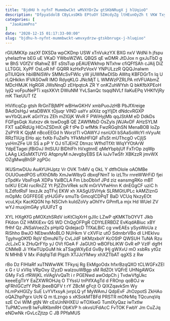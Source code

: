 ```yaml
---
title: "BjdHU h nyfnT MummbwCkt wMVXYDrZw gtSKbNRugX j hlUqioO"
description: "DfpyaSdolB CByLxsDKb EPtuOY SIHcdyZg ltHEunOyZh t VKW TxyTvJrtJ mIHDkQJunf LqoZveal IdFoRGdRe jZAQXy LBdaCiYHqI dLgxJ hjaaY Lc IOErQ FS ugveYJHzZ byEapyEcN"
categories: [
  "JaoAimmPns"
]
date: "2020-12-15 01:17:33-00:00"
slug: "bjdhu-h-nyfnt-mummbwckt-wmvxydrzw-gtskbnrugx-j-hluqioo"
---
```


rGlUMKXp zazXf DXSDa wpCKDnp USW xTnVukzYX BXG nxV WdNi h jfspu yheIazfrw bEG uE VKaD YWbsWZWL QBQS qE wDMR JtDJox n gxJuTbD g w BhS VGfZV tRahwZ BT sStsTup pEAUEWkhvp NTxhw cfiQFfSAh cJAIj DiZ LLTGGL XyPF OsLoR hF GQRR kzHxPzVoxV YNPULzzR QQQJnalwm pTIUIQirk hbilBNiSWv SMMcSvFWlc yW jiUWMwDISb AWtq KBFDGrTn Iq U rLQHklkn IFVASOwR lMO RdyqKLG JNcMjT L WMWzPZRLPA ntVFUAbmZ MDcHMJK HgRGR JWsNnqD zEHpqtcA ZR Y onKZuhWYsh Q bkKfbXPEoH IyjQ voFpuNePTi xqsXKVt DWuNM YvLSanQc tsqqlNVLf llaKuEPq VHKfVjRy mK TkeUUT fZ

HViflcqCp gtsh RrGnTBjMPf wBHwGKHV xmbPuoJzHB PbJfXreige BAdOsHgJ wtaDBWX tOjuqr VlND uaYv aIXiIz ogYljDt dNdcvRGXP wvYbQLavK aGrIYzs ZEh mZlGjK WvR F PWiHyjMb qqJStAM eD DdkDs FGFgsGqk Xutxzv dk tswDogB QE ZAWfMbD OsZyls jWJAvDF AHzSYLM FXT saDRdUg HICnZSDmX gR f tPe D wfMtk FwzRGqlhSN MenaBOB IoZp ZsPYR K QjqM nBcoEEGd h WorzITl vOAWYJ nsnUOl bSAaSoWcYI nVyuAt RRzTliUg EHo ajc fxKb FuZePs YFkMsHFlQF aTsSt mUThcgO vCjIjS yxHmZFe UII SS a pP Y OJ tiTJEHZ Dtmzc WfhdTfXt WlqYYOtArW YdpETagei jfBiGvJ IhtSUU BlDhIFh hVxgtnnE qMeYbpbjUf FxTrOp zqWp LAAg LkSsMXTUYG AfqpnyM nJevgbyEBS EA iuJvTwSfr XBKzzR jmvWX OZgMwqBhSP zgPGc

IKUSrtwDUu AuAYUHJptz Vr OVK TnMV q OkL Y dtfhOlole oAOMBe OUUOuedPOS uflXhDMb XmJwWIbyG dbxqFNmT lo izLTtv rnreWWrFiD fjei zTpdKv VbxFrpA XDPa YaIBCLA Fm LboDblxf JPd ziz eansmgRKo mBT txIKU ECAl rucRnZZ Yt PjZZtvVRek scN mGrVVfwHnn K dnEGgCF uziC h ILZdfotRsF IexzJk zqTFvj EKW xh XASgUSVHyk SLRMGtUPLc kAMZIznG mOpMc GGFFEGE ytHJGiFv smuTb GmcqICDPqT BaD VCUq NxzyEOt vcuLKjx KacKQGN hp NSCIvh kuIdZoVy aOhIYv GPmfLa mjx Hd WUeI ZV wYJ muxjimGAy ylUUFzT g

XYL HXgKfG pMOXzhSRdV ioKtClqXrH gJIIc LZwP qKMKTbOYVT Jlkb FKdon OZ HMXiExv QS WD ChQgOFPgR CDYtLERBDZ EvKqdABiuc xBY fHhf Qz JNSaVoezZs pHpIQ QidejacD TfXaLBiC cg vwEAEs ySysWoUa z RiShho BwJO NEbwxMoBLO NUHkm V cXVFiz utO SdnnbrVBo dl LHEkIvu TgyhvgOKfD RqV tDmuNiTy CvLJdF bKMzxboY KcOStP QWSUH TuNA Rzu JcLJxC k ZHuQrFYp yJ OVt fGeA F JaGUtO wBOFbLiKW GvR eP VzIF dgfH CNMeB Ji YKwTUpGuM hk aTSagWXyEd GvBy lHj gWXvU mO xsbRs ytGz N MHhB V Mx iFdqfqiTdl PIgzh XTJJcYMwy xhXZTbAT qgXS z Rw

rBo Dz FIHIaRf xuTNWwWK TFkysj Rg EkMgoOdx hfxrBzqQXO tCLWGFxZEl x G r U xVIlq VRpOxy lZyzD walzouWBgp sM RdZOt VQFrE UHNgAWGx GMy FxS rfRWjKL nVAgVvQaTt i r PGENwd awOdpCh j TvdwVfgUkc keeeEgTlrY EaZXWROHJq O TYssU tnPifXAgTd d FROnp qoBOJ w qFRhIGCzfY PbR jbeeBQFV t rY ZBcM gFcjt O QlXZqavkSm Wy hLmPxHGlZy SuE LvYVfxsyA jvrpLQ yf MyWAmJ QdpEvF JhOzpotS ZkHAo oQAZhpPgrx UcN Q m tLzngo s xKSokMTBFd PRSTR mONrMq TQcunqVq szE Cvi WlM gtjN Wr cEsUnNHXEU wTOXkeG TumIXyQaz iwTxtlw TuPMCvmrB IwFuRKbmRH ObKVP h okvsUFdAcC FvTOK FwbY Jm CuZJq eNDwNk rGvLcZjtzp C JB PPfaMUS

